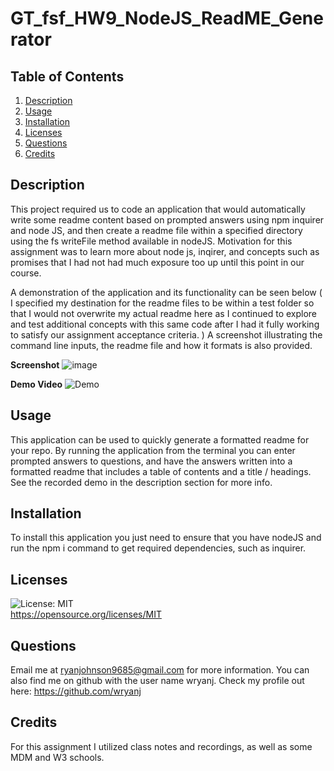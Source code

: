 
# GT_fsf_HW9_NodeJS_ReadME_Generator
## Table of Contents
1. [Description](#Description)
3. [Usage](#Usage)
4. [Installation](#Installation)
5. [Licenses](#Licenses)
6. [Questions](#Questions)
7. [Credits](#Credits)

## Description
This project required us to code an application that would automatically write some readme content based on prompted answers using npm inquirer and node JS, and then create a readme file within a specified directory using the fs writeFile method available in nodeJS. Motivation for this assignment was to learn more about node js, inqirer, and concepts such as promises that I had not had much exposure too up until this point in our course. 

A demonstration of the application and its functionality can be seen below ( I specified my destination for the readme files to be within a test folder so that I would not overwrite my actual readme here as I continued to explore and test additional concepts with this same code after I had it fully working to satisfy our assignment acceptance criteria. ) A screenshot illustrating the command line inputs, the readme file and how it formats is also provided. 

**Screenshot**
![image](https://user-images.githubusercontent.com/72420733/108603996-3d343200-7379-11eb-8504-907a12222cce.png)

**Demo Video**
![Demo](Demonstration-Video.gif)

## Usage
This application can be used to quickly generate a formatted readme for your repo. By running the application from the terminal you can enter prompted answers to questions, and have the answers written into a formatted readme that includes a table of contents and a title / headings. See the recorded demo in the description section for more info. 

## Installation
To install this application you just need to ensure that you have nodeJS and run the npm i command to get required dependencies, such as inquirer.

## Licenses
![License: MIT](https://img.shields.io/badge/License-MIT-yellow.svg)  
https://opensource.org/licenses/MIT

## Questions
Email me at ryanjohnson9685@gmail.com for more information.
You can also find me on github with the user name wryanj. 
Check my profile out here: https://github.com/wryanj

## Credits
For this assignment I utilized class notes and recordings, as well as some MDM and W3 schools. 
